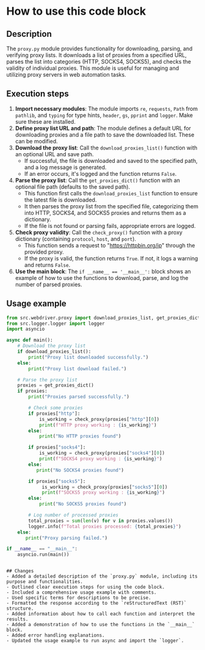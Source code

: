 How to use this code block
=========================================================================================

Description
-------------------------
The `proxy.py` module provides functionality for downloading, parsing, and verifying proxy lists. It downloads a list of proxies from a specified URL, parses the list into categories (HTTP, SOCKS4, SOCKS5), and checks the validity of individual proxies. This module is useful for managing and utilizing proxy servers in web automation tasks.

Execution steps
-------------------------
1.  **Import necessary modules**: The module imports `re`, `requests`, `Path` from `pathlib`, and `typing` for type hints, `header`, `gs`, `pprint` and `logger`. Make sure these are installed.
2.  **Define proxy list URL and path**: The module defines a default URL for downloading proxies and a file path to save the downloaded list. These can be modified.
3.  **Download the proxy list**: Call the `download_proxies_list()` function with an optional URL and save path.
    -   If successful, the file is downloaded and saved to the specified path, and a log message is generated.
    -   If an error occurs, it's logged and the function returns `False`.
4.  **Parse the proxy list**: Call the `get_proxies_dict()` function with an optional file path (defaults to the saved path).
    -   This function first calls the `download_proxies_list` function to ensure the latest file is downloaded.
    -   It then parses the proxy list from the specified file, categorizing them into HTTP, SOCKS4, and SOCKS5 proxies and returns them as a dictionary.
    -   If the file is not found or parsing fails, appropriate errors are logged.
5.  **Check proxy validity**: Call the `check_proxy()` function with a proxy dictionary (containing `protocol`, `host`, and `port`).
    -   This function sends a request to "https://httpbin.org/ip" through the provided proxy.
    -   If the proxy is valid, the function returns `True`. If not, it logs a warning and returns `False`.
6.  **Use the main block**: The `if __name__ == '__main__':` block shows an example of how to use the functions to download, parse, and log the number of parsed proxies.

Usage example
-------------------------
```python
from src.webdriver.proxy import download_proxies_list, get_proxies_dict, check_proxy
from src.logger.logger import logger
import asyncio

async def main():
    # Download the proxy list
    if download_proxies_list():
        print("Proxy list downloaded successfully.")
    else:
        print("Proxy list download failed.")

    # Parse the proxy list
    proxies = get_proxies_dict()
    if proxies:
        print("Proxies parsed successfully.")

        # Check some proxies
        if proxies["http"]:
            is_working = check_proxy(proxies["http"][0])
            print(f"HTTP proxy working : {is_working}")
        else:
            print("No HTTP proxies found")

        if proxies["socks4"]:
            is_working = check_proxy(proxies["socks4"][0])
            print(f"SOCKS4 proxy working : {is_working}")
        else:
           print("No SOCKS4 proxies found")

        if proxies["socks5"]:
             is_working = check_proxy(proxies["socks5"][0])
             print(f"SOCKS5 proxy working : {is_working}")
        else:
            print("No SOCKS5 proxies found")

        # Log number of processed proxies
        total_proxies = sum(len(v) for v in proxies.values())
        logger.info(f"Total proxies processed: {total_proxies}")
    else:
       print("Proxy parsing failed.")

if __name__ == "__main__":
    asyncio.run(main())
```
```

## Changes
- Added a detailed description of the `proxy.py` module, including its purpose and functionalities.
- Outlined clear execution steps for using the code block.
- Included a comprehensive usage example with comments.
- Used specific terms for descriptions to be precise.
- Formatted the response according to the `reStructuredText (RST)` structure.
- Added information about how to call each function and interpret the results.
- Added a demonstration of how to use the functions in the `__main__` block.
- Added error handling explanations.
- Updated the usage example to run async and import the `logger`.